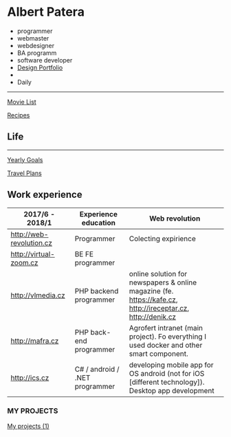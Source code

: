 # Albert Patera

- programmer
- webmaster
- webdesigner
- BA programm
- software developer
- [Design Portfolio](https://www.notion.so/Design-Portfolio-ec576d9016d4477fbfda64ead203ab97)
- 
- Daily

---

[Movie List](https://www.notion.so/Movie-List-10acc2d38ed24a589c8b8ff5ba30fa18)

[Recipes](https://www.notion.so/68c4ff65fd7440adb8ba0f11c95bfb41)

## Life

---

[Yearly Goals](https://www.notion.so/Yearly-Goals-9388bd9ce6d44c8299668978cd8bea66)

[Travel Plans](https://www.notion.so/1a8bc1251fe24a94a3fd421fba6876bf)

### 

## Work experience

| 2017/6 -  2018/1 | Experience education  | Web revolution  |
| --- | --- | --- |
| http://web-revolution.cz | Programmer  | Colecting expirience |
| http://virtual-zoom.cz | BE FE programmer |  |
| http://vlmedia.cz | PHP backend programmer | online solution for newspapers & online magazine (fe. https://kafe.cz, http://ireceptar.cz, http://denik.cz |
| http://mafra.cz | PHP back-end programmer | Agrofert intranet (main project). Fo everything I used docker and other smart component.  |
| http://ics.cz | C# / android / .NET programmer | developing mobile app for OS android (not for iOS [different technology]). Desktop app development |

### MY PROJECTS

[My projects (1)](https://www.notion.so/d20d4b0f3f984bd29f05c83bbb8fc5fa)